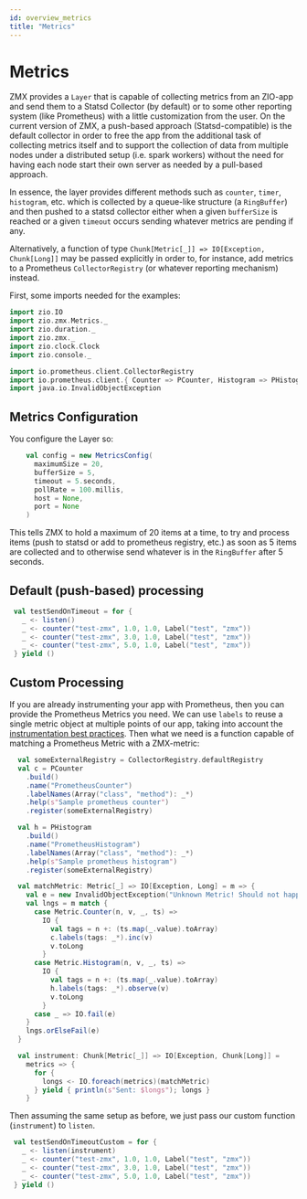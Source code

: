 ```yaml
---
id: overview_metrics
title: "Metrics"
---
```


# Metrics

ZMX provides a `Layer` that is capable of collecting metrics from an ZIO-app and send them to a Statsd Collector (by default) or to some other reporting system (like Prometheus) with a little customization from the user. On the current version of ZMX, a push-based approach (Statsd-compatible) is the default collector in order to free the app from the additional task of collecting metrics itself and to support the collection of data from multiple nodes under a distributed setup (i.e. spark workers) without the need for having each node start their own server as needed by a pull-based approach.

In essence, the layer provides different methods such as `counter`, `timer`, `histogram`, etc. which is collected by a queue-like structure (a `RingBuffer`) and then pushed to a statsd collector either when a given `bufferSize` is reached or a given `timeout` occurs sending whatever metrics are pending if any.

Alternatively, a function of type `Chunk[Metric[_]] => IO[Exception, Chunk[Long]]` may be passed explicitly in order to, for instance, add metrics to a Prometheus `CollectorRegistry` (or whatever reporting mechanism) instead.

First, some imports needed for the examples:

```scala mdoc:silent
import zio.IO
import zio.zmx.Metrics._
import zio.duration._
import zio.zmx._
import zio.clock.Clock
import zio.console._

import io.prometheus.client.CollectorRegistry
import io.prometheus.client.{ Counter => PCounter, Histogram => PHistogram }
import java.io.InvalidObjectException
```

## Metrics Configuration

You configure the Layer so:

```scala mdoc:silent
    val config = new MetricsConfig(
      maximumSize = 20,
      bufferSize = 5,
      timeout = 5.seconds,
      pollRate = 100.millis,
      host = None,
      port = None
    )
```
 This tells ZMX to hold a maximum of 20 items at a time, to try and process items (push to statsd or add to prometheus registry, etc.) as soon as 5 items are collected and to otherwise send whatever is in the `RingBuffer` after 5 seconds.
 
## Default (push-based) processing

 ```scala mdoc:silent
  val testSendOnTimeout = for {
    _ <- listen()
    _ <- counter("test-zmx", 1.0, 1.0, Label("test", "zmx"))
    _ <- counter("test-zmx", 3.0, 1.0, Label("test", "zmx"))
    _ <- counter("test-zmx", 5.0, 1.0, Label("test", "zmx"))
  } yield ()
``` 

## Custom Processing

If you are already instrumenting your app with Prometheus, then you can provide the Prometheus Metrics you need. We can use `labels` to reuse a single metric object at multiple points of our app, taking into account the [instrumentation best practices](https://prometheus.io/docs/practices/instrumentation/#use-labels). Then what we need is a function capable of matching a Prometheus Metric with a ZMX-metric:

```scala mdoc:silent
  val someExternalRegistry = CollectorRegistry.defaultRegistry
  val c = PCounter
    .build()
    .name("PrometheusCounter")
    .labelNames(Array("class", "method"): _*)
    .help(s"Sample prometheus counter")
    .register(someExternalRegistry)

  val h = PHistogram
    .build()
    .name("PrometheusHistogram")
    .labelNames(Array("class", "method"): _*)
    .help(s"Sample prometheus histogram")
    .register(someExternalRegistry)

  val matchMetric: Metric[_] => IO[Exception, Long] = m => {
    val e = new InvalidObjectException("Unknown Metric! Should not happen")
    val lngs = m match {
      case Metric.Counter(n, v, _, ts) =>
        IO {
          val tags = n +: (ts.map(_.value).toArray)
          c.labels(tags: _*).inc(v)
          v.toLong
        }
      case Metric.Histogram(n, v, _, ts) =>
        IO {
          val tags = n +: (ts.map(_.value).toArray)
          h.labels(tags: _*).observe(v)
          v.toLong
        }
      case _ => IO.fail(e)
    }
    lngs.orElseFail(e)
  }

  val instrument: Chunk[Metric[_]] => IO[Exception, Chunk[Long]] =
    metrics => {
      for {
        longs <- IO.foreach(metrics)(matchMetric)
      } yield { println(s"Sent: $longs"); longs }
    }
```

Then assuming the same setup as before, we just pass our custom function (`instrument`) to `listen`.

 ```scala mdoc:silent
  val testSendOnTimeoutCustom = for {
    _ <- listen(instrument)
    _ <- counter("test-zmx", 1.0, 1.0, Label("test", "zmx"))
    _ <- counter("test-zmx", 3.0, 1.0, Label("test", "zmx"))
    _ <- counter("test-zmx", 5.0, 1.0, Label("test", "zmx"))
  } yield ()
```

